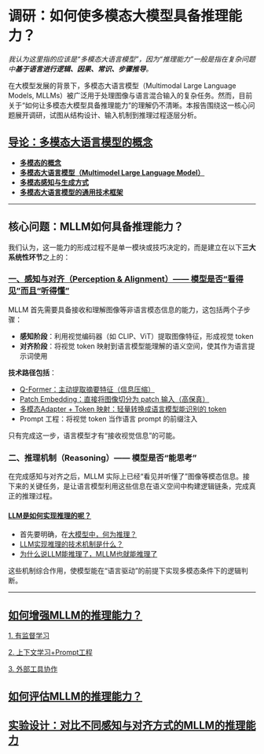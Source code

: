 # 调研：如何使多模态大模型具备推理能力？

*我认为这里指的应该是“多模态大语言模型”，因为“推理能力”一般是指在复杂问题中**基于语言进行逻辑、因果、常识、步骤推导**。*

在大模型发展的背景下，多模态大语言模型（Multimodal Large Language Models, MLLMs）被广泛用于处理图像与语言混合输入的复杂任务。然而，目前关于“如何让多模态大模型具备推理能力”的理解仍不清晰。本报告围绕这一核心问题展开调研，试图从结构设计、输入机制到推理过程逐层分析。

## [导论：多模态大语言模型的概念](report.md#多模态大模型基础概念)

- [**多模态的概念**](report.md#多模态)
- [**多模态大语言模型（Multimodel Large Language Model）**](report.md#多模态大语言模型（multimodel-large-language-model）)
- [**多模态感知与生成方式**](report.md#多模态感知与生成方式)
- [**多模态大语言模型的通用技术框架**](report.md#多模态大语言模型的通用技术框架)

---

## 核心问题：MLLM如何具备推理能力？

我们认为，这一能力的形成过程不是单一模块或技巧决定的，而是建立在以下**三大系统性环节**之上的：

### [一、感知与对齐（Perception & Alignment）—— 模型是否“看得见”而且“听得懂”](report.md#核心问题：llm如何理解多模态信息？)

MLLM 首先需要具备接收和理解图像等非语言模态信息的能力，这包括两个子步骤：

- **感知阶段**：利用视觉编码器（如 CLIP、ViT）提取图像特征，形成视觉 token
- **对齐阶段**：将视觉 token 映射到语言模型能理解的语义空间，使其作为语言提示词使用

**技术路径包括**：

- [Q-Former：主动提取摘要特征（信息压缩）](report.md#1-q-formerquery-token对齐)
- [Patch Embedding：直接将图像切分为 patch 输入（高保真）](report.md#2-直接patch-embedding)
- [多模态Adapter + Token 映射：轻量转换成语言模型能识别的 token](report.md#3-多模态adapter+token预处理)
- Prompt 工程：将视觉 token 当作语言 prompt 的前缀注入

只有完成这一步，语言模型才有“接收视觉信息”的可能。

### 二、推理机制（Reasoning）—— 模型是否“能思考”

在完成感知与对齐之后，MLLM 实际上已经“看见并听懂了”图像等模态信息。接下来的关键任务，是让语言模型利用这些信息在语义空间中构建逻辑链条，完成真正的推理过程。

#### [LLM是如何实现推理的呢？](report.md#LLM如何实现推理？)

- 首先要明确，在[大模型中，何为推理？](report.md#什么是推理？)
- [LLM实现推理的技术机制是什么？](report.md#纯语言模型推理的技术实现机制)
- [为什么说LLM能推理了，MLLM也就能推理了](report.md#从语言推理任务=>多模态推理)

这些机制综合作用，使模型能在“语言驱动”的前提下实现多模态条件下的逻辑判断。

---

## [如何增强MLLM的推理能力？](report.md#如何增强MLLM的推理能力？)

[1. 有监督学习](report.md#1-有监督学习：通过“教它怎么推理”来提升能力)

[2. 上下文学习+Prompt工程](report.md#2-上下文学习（in-context-learning）+-prompt工程)

[3. 外部工具协作](report.md#3-外部工具协作（tool-augmented-reasoning）)

## [如何评估MLLM的推理能力？](report.md#多模态推理能力评估基准)

## [实验设计：对比不同感知与对齐方式的MLLM的推理能力](resoning_exp.md#实验：对比不同感知与对齐方式的MLLM的推理能力)

